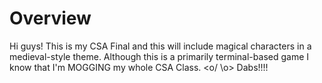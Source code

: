 # Overview
Hi guys! This is my CSA Final and this will include magical characters in a medieval-style theme. Although this is a primarily terminal-based game I know that I'm MOGGING my whole CSA Class. <o/ \o> Dabs!!!!
